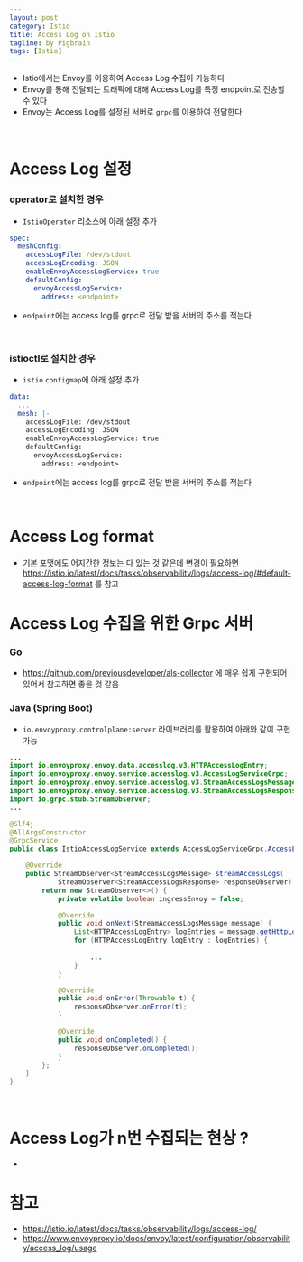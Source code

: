 ```yaml
---
layout: post
category: Istio
title: Access Log on Istio
tagline: by Pigbrain
tags: [Istio]
---
```

  
<!--more-->  
  
* Istio에서는 Envoy를 이용하여 Access Log 수집이 가능하다 
* Envoy를 통해 전달되는 트래픽에 대해 Access Log를 특정 endpoint로 전송할 수 있다
* Envoy는 Access Log를 설정된 서버로 `grpc`를 이용하여 전달한다  
  
<br>

# Access Log 설정 
### operator로 설치한 경우 
* `IstioOperator` 리소스에 아래 설정 추가

```yaml
spec:
  meshConfig:
    accessLogFile: /dev/stdout
    accessLogEncoding: JSON
    enableEnvoyAccessLogService: true
    defaultConfig:
      envoyAccessLogService: 
        address: <endpoint> 
```

* `endpoint`에는 access log를 grpc로 전달 받을 서버의 주소를 적는다 

<br>

### istioctl로 설치한 경우 
* `istio` `configmap`에 아래 설정 추가 

```yaml
data:
  ...
  mesh: |-
    accessLogFile: /dev/stdout
    accessLogEncoding: JSON
    enableEnvoyAccessLogService: true
    defaultConfig:
      envoyAccessLogService: 
        address: <endpoint> 
```

* `endpoint`에는 access log를 grpc로 전달 받을 서버의 주소를 적는다 

<br>

# Access Log format
* 기본 포맷에도 어지간한 정보는 다 있는 것 같은데 변경이 필요하면 https://istio.io/latest/docs/tasks/observability/logs/access-log/#default-access-log-format 를 참고


# Access Log 수집을 위한 Grpc 서버 
### Go 
* https://github.com/previousdeveloper/als-collector 에 매우 쉽게 구현되어 있어서 참고하면 좋을 것 같음 

### Java (Spring Boot)
* `io.envoyproxy.controlplane:server` 라이브러리를 활용하여 아래와 같이 구현 가능 

```java
...
import io.envoyproxy.envoy.data.accesslog.v3.HTTPAccessLogEntry;
import io.envoyproxy.envoy.service.accesslog.v3.AccessLogServiceGrpc;
import io.envoyproxy.envoy.service.accesslog.v3.StreamAccessLogsMessage;
import io.envoyproxy.envoy.service.accesslog.v3.StreamAccessLogsResponse;
import io.grpc.stub.StreamObserver;
...

@Slf4j
@AllArgsConstructor
@GrpcService
public class IstioAccessLogService extends AccessLogServiceGrpc.AccessLogServiceImplBase {

    @Override
    public StreamObserver<StreamAccessLogsMessage> streamAccessLogs(
            StreamObserver<StreamAccessLogsResponse> responseObserver) {
        return new StreamObserver<>() {
            private volatile boolean ingressEnvoy = false;

            @Override
            public void onNext(StreamAccessLogsMessage message) {
                List<HTTPAccessLogEntry> logEntries = message.getHttpLogs().getLogEntryList();
                for (HTTPAccessLogEntry logEntry : logEntries) {
                    
                    ...
                }
            }

            @Override
            public void onError(Throwable t) {
                responseObserver.onError(t);
            }

            @Override
            public void onCompleted() {
                responseObserver.onCompleted();
            }
        };
    }
}

```

<br>

# Access Log가 n번 수집되는 현상 ?
* 


# 참고 
* https://istio.io/latest/docs/tasks/observability/logs/access-log/
* https://www.envoyproxy.io/docs/envoy/latest/configuration/observability/access_log/usage